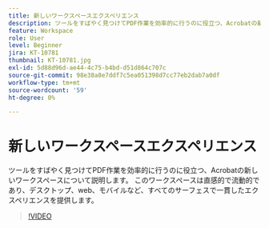 ```yaml
---
title: 新しいワークスペースエクスペリエンス
description: ツールをすばやく見つけてPDF作業を効率的に行うのに役立つ、Acrobatの新しいワークスペースについて説明します
feature: Workspace
role: User
level: Beginner
jira: KT-10781
thumbnail: KT-10781.jpg
exl-id: 5d88d96d-ae44-4c75-b4bd-d51d864c707c
source-git-commit: 98e38a8e7ddf7c5ea051398d7cc77eb2dab7a0df
workflow-type: tm+mt
source-wordcount: '59'
ht-degree: 0%

---
```


# 新しいワークスペースエクスペリエンス

ツールをすばやく見つけてPDF作業を効率的に行うのに役立つ、Acrobatの新しいワークスペースについて説明します。 このワークスペースは直感的で流動的であり、デスクトップ、web、モバイルなど、すべてのサーフェスで一貫したエクスペリエンスを提供します。

>[!VIDEO](https://video.tv.adobe.com/v/345949?quality=12&learn=on&hidetitle=true)
